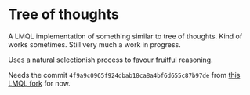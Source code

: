 # Tree of thoughts
A LMQL implementation of something similar to tree of thoughts. Kind of works sometimes. Still very much a work in progress.

Uses a natural selectionish process to favour fruitful reasoning.

Needs the commit `4f9a9c0965f924dbab18ca8a4bf6d655c87b97de` from [this LMQL fork](https://github.com/LachlanGray/lmql.git) for now.
